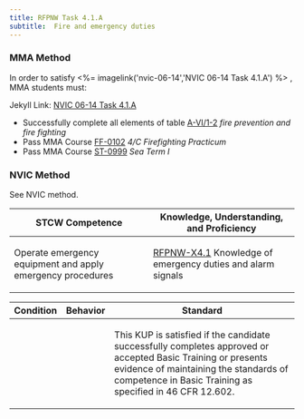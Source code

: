 ```yaml
---
title: RFPNW Task 4.1.A 
subtitle:  Fire and emergency duties
---
```



### MMA Method

In order to satisfy <%= imagelink('nvic-06-14','NVIC 06-14  Task  4.1.A') %> , MMA students must:

Jekyll Link: [NVIC 06-14  Task  4.1.A](/stcw23/assets/images/nvic-06-14.pdf)

* Successfully complete all elements of table  [A-VI/1-2](A-VI/1-2) *fire prevention and fire fighting*
* Pass MMA Course  [FF-0102](FF-0102) *4/C Firefighting Practicum*
* Pass MMA Course  [ST-0999](ST-0999) *Sea Term I*


### NVIC Method

<a onclick="togglevisibility('nvic_methods')" >See NVIC method.</a>

<div id='nvic_methods' class='hide'>

<table>
<thead>
<tr>
<th class='forty'> STCW Competence </th>
<th class='sixty'> Knowledge, Understanding, and Proficiency </th>
</tr>
</thead>




<tbody>
<tr><td markdown='1'>

Operate emergency equipment and apply emergency procedures

</td><td markdown='1'>

[RFPNW-X4.1](../../tables/24.html#RFPNW-X4.1) Knowledge of emergency duties and alarm signals

</td></tr>


</tbody>
</table>


<table>
<thead>
<tr><th class='twenty'>  Condition </th><th class='twenty'> Behavior </th><th  class='sixty'>Standard </th></tr>
</thead>
<tbody >



<tr><td markdown='1'>


</td><td markdown='1'>


<br>

<div class="tooltip">
<span class="tooltiptext">
</span>
</div>


</td><td markdown='1'>

This KUP is satisfied if the candidate successfully completes approved or accepted Basic Training or presents evidence of maintaining the standards of competence in Basic Training as specified in 46 CFR 12.602.

</td></tr>
</tbody>
</table>
</div>
